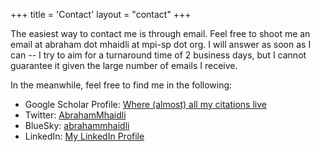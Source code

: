 +++
title = 'Contact'
layout = "contact"
+++

The easiest way to contact me is through email. Feel free to shoot me an email at abraham dot mhaidli at mpi-sp dot org. I will answer as soon as I can -- I try to aim for a turnaround time of 2 business days, but I cannot guarantee it given the large number of emails I receive.

In the meanwhile, feel free to find me in the following:

* Google Scholar Profile: [Where (almost) all my citations live](https://scholar.google.com/citations?user=6AmqUE0AAAAJ)
* Twitter: [AbrahamMhaidli](https://twitter.com/AbrahamMhaidli)
* BlueSky: [abrahammhaidli](https://bsky.app/profile/abrahammhaidli.bsky.social)
* LinkedIn: [My LinkedIn Profile](https://www.linkedin.com/in/abraham-mhaidli-7a980a192/)
